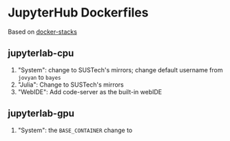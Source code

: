 # JupyterHub Dockerfiles

Based on [docker-stacks](https://github.com/jupyter/docker-stacks)

## jupyterlab-cpu

1. "System": change to SUSTech's mirrors; change default username from `jovyan` to `bayes`
2. "Julia": Change to SUSTech's mirrors
3. "WebIDE": Add code-server as the built-in webIDE

## jupyterlab-gpu
1. "System": the `BASE_CONTAINER` change to 
